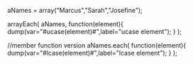 aNames = array("Marcus","Sarah","Josefine");

arrayEach(
    aNames,
    function(element){
        dump(var="#ucase(element)#",label="ucase element");
    }
);

//member function version
aNames.each(
    function(element){
        dump(var="#lcase(element)#",label="lcase element");
    }
);
